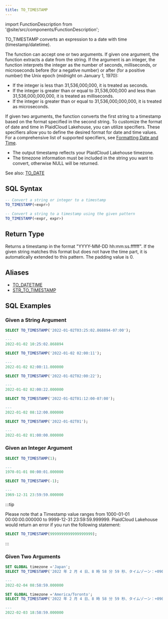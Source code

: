 ```yaml
---
title: TO_TIMESTAMP
---
```

import FunctionDescription from '@site/src/components/FunctionDescription';

<FunctionDescription description="Introduced: v1.1.39"/>

TO_TIMESTAMP converts an expression to a date with time (timestamp/datetime).

The function can accept one or two arguments. If given one argument, the function extracts a date from the string. If the argument is an integer, the function interprets the integer as the number of seconds, milliseconds, or microseconds before (for a negative number) or after (for a positive number) the Unix epoch (midnight on January 1, 1970):

- If the integer is less than 31,536,000,000, it is treated as seconds.
- If the integer is greater than or equal to 31,536,000,000 and less than 31,536,000,000,000, it is treated as milliseconds.
- If the integer is greater than or equal to 31,536,000,000,000, it is treated as microseconds.

If given two arguments, the function converts the first string to a timestamp based on the format specified in the second string. To customize the format of date and time in PlaidCloud Lakehouse, you can utilize specifiers. These specifiers allow you to define the desired format for date and time values. For a comprehensive list of supported specifiers, see [Formatting Date and Time](../../00-sql-reference/10-data-types/20-data-type-time-date-types.md#formatting-date-and-time).

- The output timestamp reflects your PlaidCloud Lakehouse timezone.
- The timezone information must be included in the string you want to convert, otherwise NULL will be returned.

See also: [TO_DATE](to-date)

## SQL Syntax

```sql
-- Convert a string or integer to a timestamp
TO_TIMESTAMP(<expr>)

-- Convert a string to a timestamp using the given pattern
TO_TIMESTAMP(<expr, expr>)
```

## Return Type

Returns a timestamp in the format "YYYY-MM-DD hh:mm:ss.ffffff". If the given string matches this format but does not have the time part, it is automatically extended to this pattern. The padding value is 0.

## Aliases

- [TO_DATETIME](to-datetime.md)
- [STR_TO_TIMESTAMP](str-to-timestamp.md)

## SQL Examples

### Given a String Argument

```sql
SELECT TO_TIMESTAMP('2022-01-02T03:25:02.868894-07:00');

---
2022-01-02 10:25:02.868894

SELECT TO_TIMESTAMP('2022-01-02 02:00:11');

---
2022-01-02 02:00:11.000000

SELECT TO_TIMESTAMP('2022-01-02T02:00:22');

---
2022-01-02 02:00:22.000000

SELECT TO_TIMESTAMP('2022-01-02T01:12:00-07:00');

---
2022-01-02 08:12:00.000000

SELECT TO_TIMESTAMP('2022-01-02T01');

---
2022-01-02 01:00:00.000000
```

### Given an Integer Argument

```sql
SELECT TO_TIMESTAMP(1);

---
1970-01-01 00:00:01.000000

SELECT TO_TIMESTAMP(-1);

---
1969-12-31 23:59:59.000000
```

:::tip

Please note that a Timestamp value ranges from 1000-01-01 00:00:00.000000 to 9999-12-31 23:59:59.999999. PlaidCloud Lakehouse would return an error if you run the following statement:

```sql
SELECT TO_TIMESTAMP(9999999999999999999);
```
:::

### Given Two Arguments

```sql
SET GLOBAL timezone ='Japan';
SELECT TO_TIMESTAMP('2022 年 2 月 4 日、8 時 58 分 59 秒、タイムゾーン：+0900', '%Y年%m月%d日、%H時%M分%S秒、タイムゾーン：%z');

---
2022-02-04 08:58:59.000000

SET GLOBAL timezone ='America/Toronto';
SELECT TO_TIMESTAMP('2022 年 2 月 4 日、8 時 58 分 59 秒、タイムゾーン：+0900', '%Y年%m月%d日、%H時%M分%S秒、タイムゾーン：%z');

---
2022-02-03 18:58:59.000000
```
